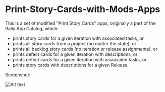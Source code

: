 Print-Story-Cards-with-Mods-Apps
================================

This is a set of  modified "Print Story Cards" apps, originally a part of the Rally App Catalog, which:
- prints story cards for a given iteration with associated tasks, or
- prints all story cards from a project (no matter the state), or
- prints all backlog story cards (no iteration or release assignments), or
- prints defect cards for a given iteration with descriptions, or
- prints defect cards for a given iteration with associated tasks, or
- prints story cards with descriptions for a given Release.

Screenshot:<P>
![Alt text](https://github.com/jkrooswyk/Print-Story-Cards-with-Mods-Apps/raw/master/Screenshot_PrintStoryCardswithTasks.png)
